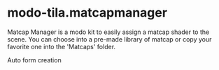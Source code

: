 # modo-tila.matcapmanager
Matcap Manager is a modo kit to easily assign a matcap shader to the scene. You can choose into a pre-made library of matcap or copy your favorite one into the 'Matcaps' folder.

Auto form creation